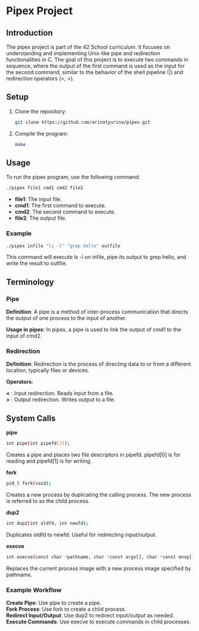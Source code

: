 # Pipex Project

## Introduction

The pipex project is part of the 42 School curriculum. It focuses on understanding and implementing Unix-like pipe and redirection functionalities in C. The goal of this project is to execute two commands in sequence, where the output of the first command is used as the input for the second command, similar to the behavior of the shell pipeline (|) and redirection operators (<, >).

## Setup

1. Clone the repository:

    ```sh
    git clone https://github.com/arinatyurina/pipex.git
    ```

2. Compile the program:

    ```sh
    make
    ```

## Usage

To run the pipex program, use the following command:
```sh
./pipex file1 cmd1 cmd2 file2
```
+ **file1**: The input file.
+ **cmd1**: The first command to execute.
+ **cmd2**: The second command to execute.
+ **file2**: The output file.

### Example
```sh
./pipex infile "ls -l" "grep hello" outfile
```
This command will execute ls -l on infile, pipe its output to grep hello, and write the result to outfile.

## Terminology
### Pipe
**Definition**: A pipe is a method of inter-process communication that directs the output of one process to the input of another.

**Usage in pipex**: In pipex, a pipe is used to link the output of cmd1 to the input of cmd2.

### Redirection
**Definition**: Redirection is the process of directing data to or from a different location, typically files or devices.

**Operators**:

**<** : Input redirection. Reads input from a file.  
**>** : Output redirection. Writes output to a file.

## System Calls
**pipe**
```sh
int pipe(int pipefd[2]);
```
Creates a pipe and places two file descriptors in pipefd. pipefd[0] is for reading and pipefd[1] is for writing.

**fork**
```sh
pid_t fork(void);
```
Creates a new process by duplicating the calling process. The new process is referred to as the child process.

**dup2**
```sh
int dup2(int oldfd, int newfd);
```
Duplicates oldfd to newfd. Useful for redirecting input/output.

**execve**
```sh
int execve(const char *pathname, char *const argv[], char *const envp[]);
```
Replaces the current process image with a new process image specified by pathname.

### Example Workflow
**Create Pipe**: Use pipe to create a pipe.  
**Fork Process**: Use fork to create a child process.  
**Redirect Input/Output**: Use dup2 to redirect input/output as needed.  
**Execute Commands**: Use execve to execute commands in child processes.
